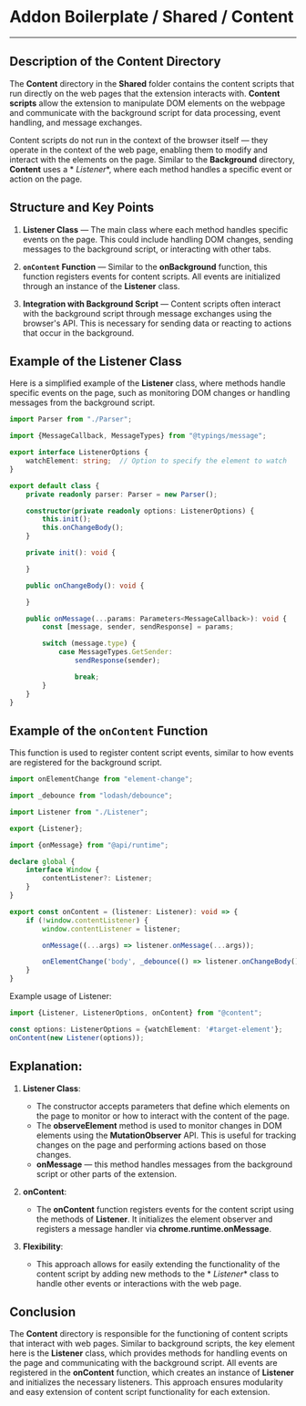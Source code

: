 # Addon Boilerplate / Shared / Content

---

## Description of the **Content** Directory

The **Content** directory in the **Shared** folder contains the content scripts that run directly on the web pages that
the extension interacts with. **Content scripts** allow the extension to manipulate DOM elements on the webpage and
communicate with the background script for data processing, event handling, and message exchanges.

Content scripts do not run in the context of the browser itself — they operate in the context of the web page, enabling
them to modify and interact with the elements on the page. Similar to the **Background** directory, **Content** uses a *
*Listener**, where each method handles a specific event or action on the page.

## Structure and Key Points

1. **Listener Class** — The main class where each method handles specific events on the page. This could include
   handling DOM changes, sending messages to the background script, or interacting with other tabs.

2. **`onContent` Function** — Similar to the **onBackground** function, this function registers events for content
   scripts. All events are initialized through an instance of the **Listener** class.

3. **Integration with Background Script** — Content scripts often interact with the background script through message
   exchanges using the browser's API. This is necessary for sending data or reacting to actions that occur in the
   background.

## Example of the Listener Class

Here is a simplified example of the **Listener** class, where methods handle specific events on the page, such as
monitoring DOM changes or handling messages from the background script.

```typescript
import Parser from "./Parser";

import {MessageCallback, MessageTypes} from "@typings/message";

export interface ListenerOptions {
    watchElement: string;  // Option to specify the element to watch
}

export default class {
    private readonly parser: Parser = new Parser();

    constructor(private readonly options: ListenerOptions) {
        this.init();
        this.onChangeBody();
    }

    private init(): void {

    }

    public onChangeBody(): void {

    }

    public onMessage(...params: Parameters<MessageCallback>): void {
        const [message, sender, sendResponse] = params;

        switch (message.type) {
            case MessageTypes.GetSender:
                sendResponse(sender);

                break;
        }
    }
}

```

## Example of the `onContent` Function

This function is used to register content script events, similar to how events are registered for the background script.

```typescript
import onElementChange from "element-change";

import _debounce from "lodash/debounce";

import Listener from "./Listener";

export {Listener};

import {onMessage} from "@api/runtime";

declare global {
    interface Window {
        contentListener?: Listener;
    }
}

export const onContent = (listener: Listener): void => {
    if (!window.contentListener) {
        window.contentListener = listener;

        onMessage((...args) => listener.onMessage(...args));

        onElementChange('body', _debounce(() => listener.onChangeBody(), 400, {maxWait: 5000}));
    }
}
```

Example usage of Listener:

```typescript
import {Listener, ListenerOptions, onContent} from "@content";

const options: ListenerOptions = {watchElement: '#target-element'};
onContent(new Listener(options));
```

## Explanation:

1. **Listener Class**:
    - The constructor accepts parameters that define which elements on the page to monitor or how to interact with the
      content of the page.
    - The **observeElement** method is used to monitor changes in DOM elements using the **MutationObserver** API. This
      is useful for tracking changes on the page and performing actions based on those changes.
    - **onMessage** — this method handles messages from the background script or other parts of the extension.

2. **onContent**:
    - The **onContent** function registers events for the content script using the methods of **Listener**. It
      initializes the element observer and registers a message handler via **chrome.runtime.onMessage**.

3. **Flexibility**:
    - This approach allows for easily extending the functionality of the content script by adding new methods to the *
      *Listener** class to handle other events or interactions with the web page.

## Conclusion

The **Content** directory is responsible for the functioning of content scripts that interact with web pages. Similar to
background scripts, the key element here is the **Listener** class, which provides methods for handling events on the
page and communicating with the background script. All events are registered in the **onContent** function, which
creates an instance of **Listener** and initializes the necessary listeners. This approach ensures modularity and easy
extension of content script functionality for each extension.